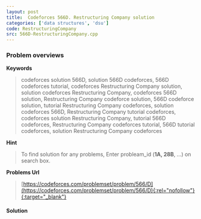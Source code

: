 ```yaml
---
layout: post
title:  Codeforces 566D. Restructuring Company solution
categories: ['data structures', 'dsu']
code: RestructuringCompany
src: 566D-RestructuringCompany.cpp
---
```

### **Problem overviews**

**Keywords**
> codeforces solution 566D, solution 566D codeforces, 566D codeforces tutorial, codeforces Restructuring Company solution, solution codeforces Restructuring Company, codeforces 566D solution, Restructuring Company codeforce solution, 566D codeforce solution, tutorial Restructuring Company codeforces, solution codeforces 566D, Restructuring Company tutorial codeforces, codeforces solution Restructuring Company, tutorial 566D codeforces, Restructuring Company codeforces tutorial, 566D tutorial codeforces, solution Restructuring Company codeforces

**Hint**
> To find solution for any problems, Enter probleam_id (**1A, 28B**, ...) on search box. 

**Problems Url**
> [https://codeforces.com/problemset/problem/566/D](https://codeforces.com/problemset/problem/566/D){:rel="nofollow"}{:target="_blank"}

#### **Solution**



